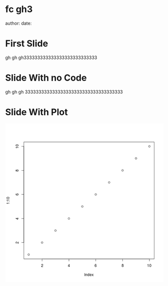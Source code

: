 fc gh3
========================================================
author: 
date: 

First Slide
========================================================

gh gh gh333333333333333333333333333

Slide With no Code
========================================================
gh gh gh 333333333333333333333333333333333333

Slide With Plot
========================================================

![plot of chunk unnamed-chunk-1](fc-figure/unnamed-chunk-1-1.png) 
